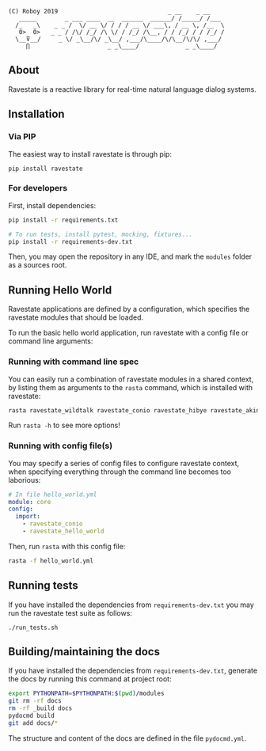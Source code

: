 ```
(C) Roboy 2019                               _ __    _ __   
   _____        _ ___ ____  __  ______  ______/ /_____/ /___ 
  /_   _\    _ _ /  \/ __ \/ / / / __ \/ ___\, / __ \, /__  \
   0>  0>   _ _ / /\/ /_/ /\ \/ / /_/ /\__, / / /_/ / / /_/ /
  \__⊽__/     _ \/ _\__/\/ _\__/ ,___/\____/\/\__/\/\/ ,___/ 
     ⋂                      _ _\____/             _ _\____/  
```

## About

Ravestate is a reactive library for real-time natural language dialog systems.

## Installation

### Via PIP

The easiest way to install ravestate is through pip:

``
pip install ravestate
``

### For developers

First, install dependencies:

```bash
pip install -r requirements.txt

# To run tests, install pytest, mocking, fixtures...
pip install -r requirements-dev.txt
```

Then, you may open the repository in any IDE, and mark the
`modules` folder as a sources root. 

## Running Hello World

Ravestate applications are defined by a configuration,
which specifies the ravestate modules that should be loaded.

To run the basic hello world application, run ravestate
with a config file or command line arguments:

### Running with command line spec

You can easily run a combination of ravestate modules in a shared context,
by listing them as arguments to the `rasta` command, which is installed
with ravestate:

```bash
rasta ravestate_wildtalk ravestate_conio ravestate_hibye ravestate_akinator ravestate_fillers
```

Run `rasta -h` to see more options!

### Running with config file(s) 

You may specify a series of config files to configure ravestate context,
when specifying everything through the command line becomes too laborious:

```yaml
# In file hello_world.yml
module: core
config:
  import:
    - ravestate_conio
    - ravestate_hello_world
```
Then, run `rasta` with this config file:

```bash
rasta -f hello_world.yml
```

## Running tests

If you have installed the dependencies from ``requirements-dev.txt`` you
may run the ravestate test suite as follows:

``
./run_tests.sh
``

## Building/maintaining the docs

If you have installed the dependencies from ``requirements-dev.txt``,
generate the docs by running this command at project root:

```bash
export PYTHONPATH=$PYTHONPATH:$(pwd)/modules
git rm -rf docs
rm -rf _build docs
pydocmd build
git add docs/*
```

The structure and content of the docs are defined in the file ``pydocmd.yml``.
